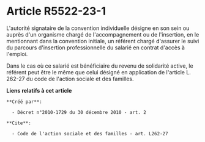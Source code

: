# Article R5522-23-1

L'autorité signataire de la convention individuelle désigne en son sein ou auprès d'un organisme chargé de l'accompagnement
ou de l'insertion, en le mentionnant dans la convention initiale, un référent chargé d'assurer le suivi du parcours
d'insertion professionnelle du salarié en contrat d'accès à l'emploi. 

Dans le cas où ce salarié est bénéficiaire du revenu de solidarité active, le référent peut être le même que celui désigné en
application de l'article L. 262-27 du code de l'action sociale et des familles.

**Liens relatifs à cet article**

	**Créé par**:

	  - Décret n°2010-1729 du 30 décembre 2010 - art. 2

	**Cite**:

	  - Code de l'action sociale et des familles - art. L262-27
